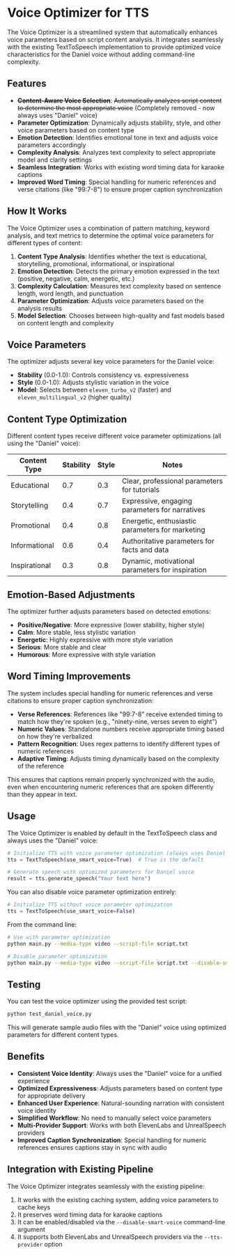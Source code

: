 # Voice Optimizer for TTS

The Voice Optimizer is a streamlined system that automatically enhances voice parameters based on script content analysis. It integrates seamlessly with the existing TextToSpeech implementation to provide optimized voice characteristics for the Daniel voice without adding command-line complexity.

## Features

- **~~Content-Aware Voice Selection~~**: ~~Automatically analyzes script content to determine the most appropriate voice~~ (Completely removed - now always uses "Daniel" voice)
- **Parameter Optimization**: Dynamically adjusts stability, style, and other voice parameters based on content type
- **Emotion Detection**: Identifies emotional tone in text and adjusts voice parameters accordingly
- **Complexity Analysis**: Analyzes text complexity to select appropriate model and clarity settings
- **Seamless Integration**: Works with existing word timing data for karaoke captions
- **Improved Word Timing**: Special handling for numeric references and verse citations (like "99:7-8") to ensure proper caption synchronization

## How It Works

The Voice Optimizer uses a combination of pattern matching, keyword analysis, and text metrics to determine the optimal voice parameters for different types of content:

1. **Content Type Analysis**: Identifies whether the text is educational, storytelling, promotional, informational, or inspirational
2. **Emotion Detection**: Detects the primary emotion expressed in the text (positive, negative, calm, energetic, etc.)
3. **Complexity Calculation**: Measures text complexity based on sentence length, word length, and punctuation
4. **Parameter Optimization**: Adjusts voice parameters based on the analysis results
5. **Model Selection**: Chooses between high-quality and fast models based on content length and complexity

## Voice Parameters

The optimizer adjusts several key voice parameters for the Daniel voice:

- **Stability** (0.0-1.0): Controls consistency vs. expressiveness
- **Style** (0.0-1.0): Adjusts stylistic variation in the voice
- **Model**: Selects between `eleven_turbo_v2` (faster) and `eleven_multilingual_v2` (higher quality)

## Content Type Optimization

Different content types receive different voice parameter optimizations (all using the "Daniel" voice):

| Content Type  | Stability | Style | Notes                                            |
| ------------- | --------- | ----- | ------------------------------------------------ |
| Educational   | 0.7       | 0.3   | Clear, professional parameters for tutorials     |
| Storytelling  | 0.4       | 0.7   | Expressive, engaging parameters for narratives   |
| Promotional   | 0.4       | 0.8   | Energetic, enthusiastic parameters for marketing |
| Informational | 0.6       | 0.4   | Authoritative parameters for facts and data      |
| Inspirational | 0.3       | 0.8   | Dynamic, motivational parameters for inspiration |

## Emotion-Based Adjustments

The optimizer further adjusts parameters based on detected emotions:

- **Positive/Negative**: More expressive (lower stability, higher style)
- **Calm**: More stable, less stylistic variation
- **Energetic**: Highly expressive with more style variation
- **Serious**: More stable and clear
- **Humorous**: More expressive with style variation

## Word Timing Improvements

The system includes special handling for numeric references and verse citations to ensure proper caption synchronization:

- **Verse References**: References like "99:7-8" receive extended timing to match how they're spoken (e.g., "ninety-nine, verses seven to eight")
- **Numeric Values**: Standalone numbers receive appropriate timing based on how they're verbalized
- **Pattern Recognition**: Uses regex patterns to identify different types of numeric references
- **Adaptive Timing**: Adjusts timing dynamically based on the complexity of the reference

This ensures that captions remain properly synchronized with the audio, even when encountering numeric references that are spoken differently than they appear in text.

## Usage

The Voice Optimizer is enabled by default in the TextToSpeech class and always uses the "Daniel" voice:

```python
# Initialize TTS with voice parameter optimization (always uses Daniel voice)
tts = TextToSpeech(use_smart_voice=True)  # True is the default

# Generate speech with optimized parameters for Daniel voice
result = tts.generate_speech("Your text here")
```

You can also disable voice parameter optimization entirely:

```python
# Initialize TTS without voice parameter optimization
tts = TextToSpeech(use_smart_voice=False)
```

From the command line:

```bash
# Use with parameter optimization
python main.py --media-type video --script-file script.txt

# Disable parameter optimization
python main.py --media-type video --script-file script.txt --disable-smart-voice
```

## Testing

You can test the voice optimizer using the provided test script:

```bash
python test_daniel_voice.py
```

This will generate sample audio files with the "Daniel" voice using optimized parameters for different content types.

## Benefits

- **Consistent Voice Identity**: Always uses the "Daniel" voice for a unified experience
- **Optimized Expressiveness**: Adjusts parameters based on content type for appropriate delivery
- **Enhanced User Experience**: Natural-sounding narration with consistent voice identity
- **Simplified Workflow**: No need to manually select voice parameters
- **Multi-Provider Support**: Works with both ElevenLabs and UnrealSpeech providers
- **Improved Caption Synchronization**: Special handling for numeric references ensures captions stay in sync with audio

## Integration with Existing Pipeline

The Voice Optimizer integrates seamlessly with the existing pipeline:

1. It works with the existing caching system, adding voice parameters to cache keys
2. It preserves word timing data for karaoke captions
3. It can be enabled/disabled via the `--disable-smart-voice` command-line argument
4. It supports both ElevenLabs and UnrealSpeech providers via the `--tts-provider` option

